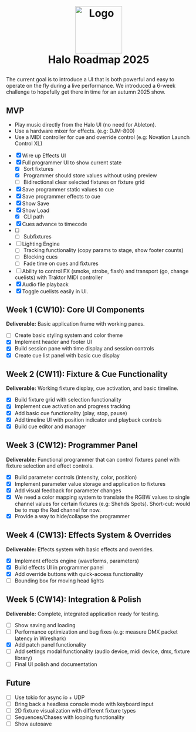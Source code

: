 <!-- LOGO -->
<h1>
<p align="center">
  <img src="https://github.com/user-attachments/assets/66b08c09-defc-464e-a2d3-c734d92da5da" alt="Logo" width="128">
  <br>Halo Roadmap 2025
</h1>
</p>

The current goal is to introduce a UI that is both powerful and easy to operate on the fly during a live performance.
We introduced a 6-week challenge to hopefully get there in time for an autumn 2025 show.

## MVP

* Play music directly from the Halo UI (no need for Ableton).
* Use a hardware mixer for effects. (e.g: DJM-800)
* Use a MIDI controller for cue and override control (e.g: Novation Launch Control XL)

- [x] Wire up Effects UI
- [x] Full programmer UI to show current state
  - [x] Sort fixtures
  - [x] Programmer should store values without using preview
  - [ ] Bidirectional clear selected fixtures on fixture grid
- [x] Save programmer static values to cue
- [x] Save programmer effects to cue
- [x] Show Save
- [x] Show Load
  - [x] CLI path
- [x] Cues advance to timecode
- [ ] - [ ] Subfixtures
- [ ] Lighting Engine
  - [ ] Tracking functionality (copy params to stage, show footer counts)
  - [ ] Blocking cues
  - [ ] Fade time on cues and fixtures
- [ ] Ability to control FX (smoke, strobe, flash) and transport (go, change cuelists) with Traktor MIDI controller
- [x] Audio file playback
- [x] Toggle cuelists easily in UI.

## Week 1 (CW10): Core UI Components

**Deliverable:** Basic application frame with working panes.

- [ ] Create basic styling system and color theme
- [x] Implement header and footer UI
- [x] Build session pane with time display and session controls
- [x] Create cue list panel with basic cue display

## Week 2 (CW11): Fixture & Cue Functionality

**Deliverable:** Working fixture display, cue activation, and basic timeline.

- [x] Build fixture grid with selection functionality
- [x] Implement cue activation and progress tracking
- [x] Add basic cue functionality (play, stop, pause)
- [x] Add timeline UI with position indicator and playback controls
- [x] Build cue editor and manager

## Week 3 (CW12): Programmer Panel

**Deliverable:** Functional programmer that can control fixtures panel with fixture selection and effect controls.

- [x] Build parameter controls (intensity, color, position)
- [x] Implement parameter value storage and application to fixtures
- [x] Add visual feedback for parameter changes
- [x] We need a color mapping system to translate the RGBW values to single channel values for certain fixtures (e.g: Shehds Spots). Short-cut: would be to map the Red channel for now.
- [x] Provide a way to hide/collapse the programmer

## Week 4 (CW13): Effects System & Overrides

**Deliverable:** Effects system with basic effects and overrides.

- [x] Implement effects engine (waveforms, parameters)
- [x] Build effects UI in programmer panel
- [x] Add override buttons with quick-access functionality
- [ ] Bounding box for moving head lights

## Week 5 (CW14): Integration & Polish

**Deliverable:** Complete, integrated application ready for testing.

- [ ] Show saving and loading
- [ ] Performance optimization and bug fixes (e.g: measure DMX packet latency in Wireshark)
- [x] Add patch panel functionality
- [ ] Add settings modal functionality (audio device, midi device, dmx, fixture library)
- [ ] Final UI polish and documentation

## Future

- [ ] Use tokio for async io + UDP
- [ ] Bring back a headless console mode with keyboard input
- [ ] 2D fixture visualization with different fixture types
- [ ] Sequences/Chases with looping functionality
- [ ] Show autosave
